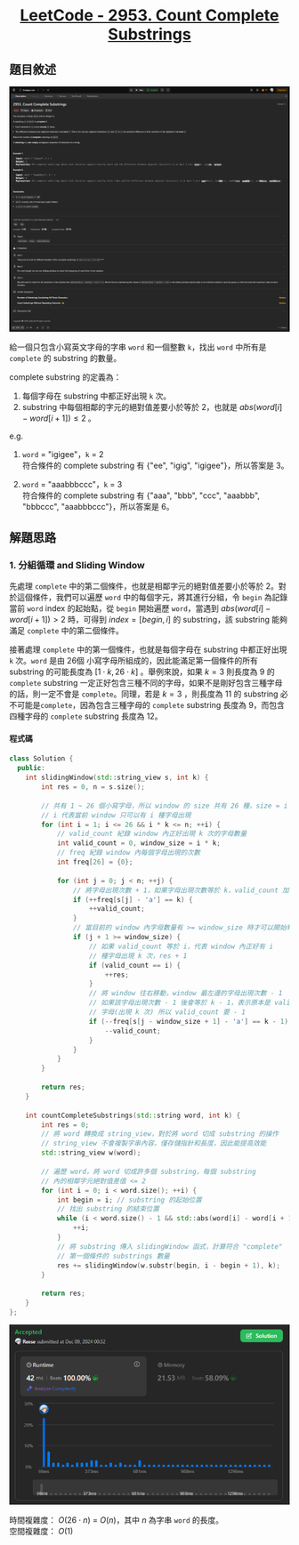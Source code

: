 # <center> [LeetCode - 2953. Count Complete Substrings](https://leetcode.com/problems/count-complete-substrings/description/) </center>

## 題目敘述

[![](https://raw.githubusercontent.com/reese60525/ForPicGo/main/Pictures/20241210161329090.png)](https://raw.githubusercontent.com/reese60525/ForPicGo/main/Pictures/20241210161329090.png)

給一個只包含小寫英文字母的字串 `word` 和一個整數 `k`，找出 `word` 中所有是 `complete` 的 substring 的數量。  

complete substring 的定義為：  

1. 每個字母在 substring 中都正好出現 `k` 次。
2. substring 中每個相鄰的字元的絕對值差要小於等於 2，也就是 $abs(word[i] - word[i+1]) \leq 2$ 。

e.g.

1. `word` = "igigee"，`k` = 2  
    符合條件的 complete substring 有 {"ee", "igig", "igigee"}，所以答案是 3。

2. `word` = "aaabbbccc"，`k` = 3  
    符合條件的 complete substring 有 {"aaa", "bbb", "ccc", "aaabbb", "bbbccc", "aaabbbccc"}，所以答案是 6。

## 解題思路

### 1. 分組循環 and Sliding Window

先處理 `complete` 中的第二個條件，也就是相鄰字元的絕對值差要小於等於 2。對於這個條件，我們可以遍歷 `word` 中的每個字元，將其進行分組，令 `begin` 為記錄當前 `word` index 的起始點，從 `begin` 開始遍歷 `word`，當遇到 $abs(word[i] - word[i+1]) > 2$ 時，可得到 $index = [begin, i]$ 的 substring，該 substring 能夠滿足 `complete` 中的第二個條件。  

接著處理 `complete` 中的第一個條件，也就是每個字母在 substring 中都正好出現 `k` 次。`word` 是由 26個 小寫字母所組成的，因此能滿足第一個條件的所有 substring 的可能長度為 $[1 \cdot k,26 \cdot k]$ 。舉例來說，如果 $k = 3$ 則長度為 9 的 `complete` substring 一定正好包含三種不同的字母，如果不是剛好包含三種字母的話，則一定不會是 `complete`。同理，若是 $k = 3$ ，則長度為 11 的 substring 必不可能是`complete`，因為包含三種字母的 `complete` substring 長度為 9，而包含四種字母的 `complete` substring 長度為 12。

#### 程式碼

```c++ {.line-numbers}
class Solution {
  public:
    int slidingWindow(std::string_view s, int k) {
        int res = 0, n = s.size();

        // 共有 1 ~ 26 個小寫字母，所以 window 的 size 共有 26 種，size = i * k
        // i 代表當前 window 只可以有 i 種字母出現
        for (int i = 1; i <= 26 && i * k <= n; ++i) {
            // valid_count 紀錄 window 內正好出現 k 次的字母數量
            int valid_count = 0, window_size = i * k;
            // freq 紀錄 window 內每個字母出現的次數
            int freq[26] = {0};

            for (int j = 0; j < n; ++j) {
                // 將字母出現次數 + 1，如果字母出現次數等於 k，valid_count 加 1
                if (++freq[s[j] - 'a'] == k) {
                    ++valid_count;
                }
                // 當目前的 window 內字母數量有 >= window_size 時才可以開始判斷
                if (j + 1 >= window_size) {
                    // 如果 valid_count 等於 i，代表 window 內正好有 i
                    // 種字母出現 k 次，res + 1
                    if (valid_count == i) {
                        ++res;
                    }
                    // 將 window 往右移動，window 最左邊的字母出現次數 - 1
                    // 如果該字母出現次數 - 1 後會等於 k - 1，表示原本是 valid
                    // 字母(出現 k 次) 所以 valid_count 要 - 1
                    if (--freq[s[j - window_size + 1] - 'a'] == k - 1) {
                        --valid_count;
                    }
                }
            }
        }

        return res;
    }

    int countCompleteSubstrings(std::string word, int k) {
        int res = 0;
        // 將 word 轉換成 string_view，對於將 word 切成 substring 的操作
        // string_view 不會複製字串內容，僅存儲指針和長度，因此能提高效能
        std::string_view w(word);

        // 遍歷 word，將 word 切成許多個 substring，每個 substring
        // 內的相鄰字元絕對值差值 <= 2
        for (int i = 0; i < word.size(); ++i) {
            int begin = i; // substring 的起始位置
            // 找出 substring 的結束位置
            while (i < word.size() - 1 && std::abs(word[i] - word[i + 1]) <= 2) {
                ++i;
            }
            // 將 substring 傳入 slidingWindow 函式，計算符合 "complete"
            // 第一個條件的 substrings 數量
            res += slidingWindow(w.substr(begin, i - begin + 1), k);
        }

        return res;
    }
};
```

[![](https://raw.githubusercontent.com/reese60525/ForPicGo/main/Pictures/20241209003727921.png)](https://raw.githubusercontent.com/reese60525/ForPicGo/main/Pictures/20241209003727921.png)

時間複雜度： $O(26 \cdot n)$ = $O(n)$，其中 $n$ 為字串 `word` 的長度。  
空間複雜度： $O(1)$
